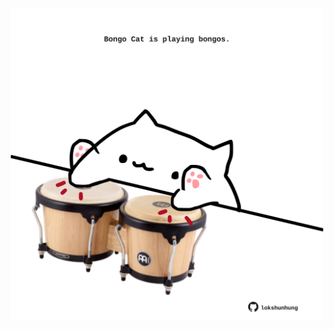 <!-- built at 19/06/2021, 11:01:35 UTC -->
<p align="center">
  <img width="500" height="500" src="./ReadmeImage.svg">
</p>
